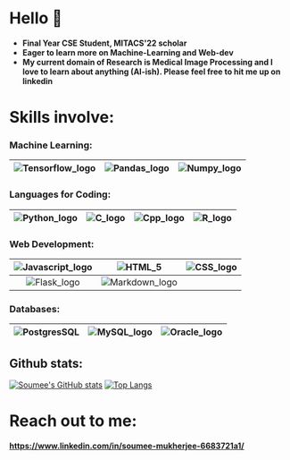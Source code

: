 [Tensorflow_logo]:https://camo.githubusercontent.com/4058e4719e56be216f2464f47def2f62540a0775acfde94a782f4e1aa9607db7/68747470733a2f2f696d672e736869656c64732e696f2f62616467652f54656e736f72466c6f772532302d2532334646364630302e7376673f267374796c653d666f722d7468652d6261646765266c6f676f3d54656e736f72466c6f77266c6f676f436f6c6f723d7768697465

[Pandas_logo]:https://camo.githubusercontent.com/c7b7cc7ee69f29e63d868190f2c26df123e4a5cdd2b87c7da409397bfd64020c/68747470733a2f2f696d672e736869656c64732e696f2f62616467652f70616e6461732532302d2532333135303435382e7376673f267374796c653d666f722d7468652d6261646765266c6f676f3d70616e646173266c6f676f436f6c6f723d7768697465

[Numpy_logo]:https://camo.githubusercontent.com/98fb748d78c124f0aad277f2f162b0cb4fdb1c3b8f69293bb363ebf44ad557cf/68747470733a2f2f696d672e736869656c64732e696f2f62616467652f6e756d70792532302d2532333031333234332e7376673f267374796c653d666f722d7468652d6261646765266c6f676f3d6e756d7079266c6f676f436f6c6f723d7768697465    

[Python_logo]:https://img.shields.io/badge/Python-3776AB?style=for-the-badge&logo=python&logoColor=white

[C_logo]:https://img.shields.io/badge/C-00599C?style=for-the-badge&logo=c&logoColor=white

[Cpp_logo]:https://img.shields.io/badge/C%2B%2B-00599C?style=for-the-badge&logo=c%2B%2B&logoColor=white

[R_logo]:https://img.shields.io/badge/R-276DC3?style=for-the-badge&logo=r&logoColor=white

[Javascript_logo]:https://img.shields.io/badge/JavaScript-F7DF1E?style=for-the-badge&logo=javascript&logoColor=black

[HTML_5]:https://img.shields.io/badge/HTML5-E34F26?style=for-the-badge&logo=html5&logoColor=white

[CSS_logo]:https://img.shields.io/badge/CSS-239120?&style=for-the-badge&logo=css3&logoColor=white

[Flask_logo]:https://img.shields.io/badge/Flask-000000?style=for-the-badge&logo=flask&logoColor=white

[Markdown_logo]:https://img.shields.io/badge/Markdown-000000?style=for-the-badge&logo=markdown&logoColor=white

[PostgresSQL]:https://img.shields.io/badge/PostgreSQL-316192?style=for-the-badge&logo=postgresql&logoColor=white

[MySQl_logo]:https://user-images.githubusercontent.com/52605586/124901352-8ff84880-dfff-11eb-9c42-fcc089908f9a.png

[Oracle_logo]:https://user-images.githubusercontent.com/52605586/124901526-b7e7ac00-dfff-11eb-8917-566f99b4c37c.png


# Hello 👋

* **Final Year CSE Student, MITACS'22 scholar**
* **Eager to learn more on Machine-Learning and Web-dev**
* **My current domain of Research is Medical Image Processing and I love to learn about anything (AI-ish). Please feel free to hit me up on linkedin**


# Skills involve:
### Machine Learning:

| ![Tensorflow_logo] | ![Pandas_logo]  | ![Numpy_logo] |
| :-----------:      | :-----:         |   :-------: |

###  Languages for Coding:

| ![Python_logo]  |  ![C_logo]   |   ![Cpp_logo] |  ![R_logo]  |
| :-----: | :-------:| :-----:|  :-----:|

### Web Development:

| ![Javascript_logo] | ![HTML_5] |  ![CSS_logo] 
| :---: | :---: | :---: |
|  ![Flask_logo]     |  ![Markdown_logo] |
### Databases:

| ![PostgresSQL] | ![MySQL_logo] | ![Oracle_logo] |
| :---:| :---:| :---:|

## Github stats:
[![Soumee's GitHub stats](https://github-readme-stats.vercel.app/api?username=SOUMEE2000&theme=radical&show_icons=true&count_private=true)](https://github.com/anuraghazra/github-readme-stats)
[![Top Langs](https://github-readme-stats.vercel.app/api/top-langs/?username=SOUMEE2000&show_icons=true&layout=compact&theme=radical)](https://github.com/anuraghazra/github-readme-stats)
# Reach out to me:
**https://www.linkedin.com/in/soumee-mukherjee-6683721a1/**
